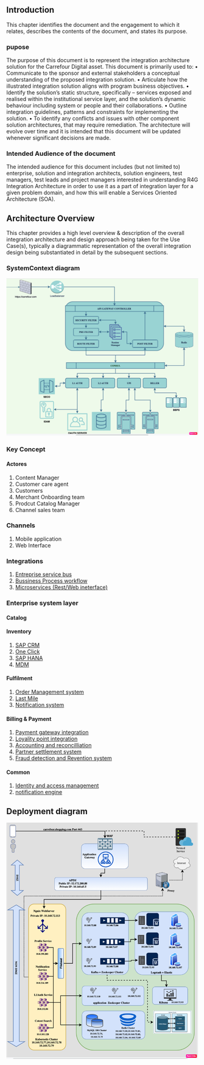 
## Introduction 
This chapter identifies the document and the engagement to which it relates, describes the contents of the document, and states its purpose.
### pupose

The purpose of this document is to represent the integration architecture solution for the Carrefour Digital asset. This document is primarily used to:
•	Communicate to the sponsor and external stakeholders a conceptual understanding of the proposed integration solution.
•	Articulate how the illustrated integration solution aligns with program business objectives.
•	Identify the solution’s static structure, specifically – services exposed and realised within the institutional service layer, and the solution’s dynamic behaviour including system or people and their collaborations.
•	Outline integration guidelines, patterns and constraints for implementing the solution.
•	To identify any conflicts and issues with other component solution architectures, that may require remediation.
The architecture will evolve over time and it is intended that this document will be updated whenever significant decisions are made.

### Intended Audience of the document

The intended audience for this document includes (but not limited to) enterprise, solution and integration architects, solution engineers, test managers, test leads and project managers interested in understanding R4G Integration Architecture in order to use it as a part of integration layer for a given problem domain, and how this will enable a Services Oriented Architecture (SOA).
## Architecture Overview
This chapter provides a high level overview & description of the overall integration architecture and design approach being taken for the Use Case(s), typically a diagrammatic representation of the overall integration design being substantiated in detail by the subsequent sections.
### SystemContext diagram

![test](./System_Context.png)

### Key Concept

#### Actores

1. Content Manager
2. Customer care agent
3. Customers
4. Merchant Onboarding team
5. Prodcut Catalog Manager
6. Channel sales team

### Channels

1. Mobile application
2. Web Interface


### Integrations

1. [Entreprise service bus](./DesignApproach/index.md)
2. [Bussiness Process workflow](./DesignApproach/index.md)
3. [Microservices (Rest/Web ineterface)](./DesignApproach/index.md)

### Enterprise system layer

#### Catalog
#### Inventory

1. [SAP CRM](./DesignApproach/index.md)
2. [One Click](./DesignApproach/index.md)
3. [SAP HANA](./DesignApproach/index.md)
4. [MDM](./DesignApproach/index.md)
#### Fulfilment

1. [Order Management system](./DesignApproach/index.md)
2. [Last Mile](./DesignApproach/index.md)
3. [Notification system](./DesignApproach/index.md)

#### Billing & Payment

1. [Payment gateway integration](./DesignApproach/index.md)
2. [Loyality point integration](./DesignApproach/index.md)
3. [Accounting and reconcilliation](./DesignApproach/index.md)
4. [Partner settlement system](./DesignApproach/index.md)
5. [Fraud detection and Revention system](./DesignApproach/index.md)

#### Common

1. [Identity and access management](./idam/index.md)
2. [notification engine](./DesignApproach/index.md)
 
## Deployment diagram
![test](./DeploymentArchiteture.png)



